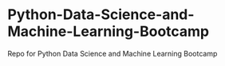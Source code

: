 # Python-Data-Science-and-Machine-Learning-Bootcamp
Repo for Python Data Science and Machine Learning Bootcamp



